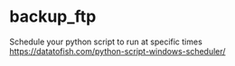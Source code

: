 # backup_ftp

Schedule your python script to run at specific times
https://datatofish.com/python-script-windows-scheduler/
